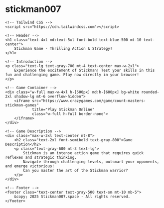 
# stickman007

<!DOCTYPE html>
<html lang="en">
<head>
    <meta charset="UTF-8">
    <meta name="viewport" content="width=device-width, initial-scale=1.0">
    <meta name="description" content="Play Stickman online for free! Enjoy the thrilling action and strategy in this exciting stickman game.">
    <meta name="robots" content="index, follow">
    <link rel="canonical" href="https://stickman007.space">
    <title>Stickman Game - Play Online for Free | Stickman007.space</title>

    <!-- Tailwind CSS -->
    <script src="https://cdn.tailwindcss.com"></script>
</head>
<body class="bg-gray-100 text-gray-900 flex flex-col items-center px-4 md:px-10">

    <!-- Header -->
    <h1 class="text-4xl md:text-5xl font-bold text-blue-500 mt-10 text-center">
        Stickman Game - Thrilling Action & Strategy!
    </h1>

    <!-- Introduction -->
    <p class="text-lg text-gray-700 mt-4 text-center max-w-2xl">
        Experience the excitement of Stickman! Test your skills in this fun and challenging game. Play now directly in your browser!
    </p>

    <!-- Game Container -->
    <div class="w-full max-w-4xl h-[500px] md:h-[600px] bg-white rounded-2xl shadow-lg mt-6 overflow-hidden">
        <iframe src="https://www.crazygames.com/game/count-masters-stickman-games" 
                title="Play Stickman Online"
                class="w-full h-full border-none">
        </iframe>
    </div>

    <!-- Game Description -->
    <div class="max-w-3xl text-center mt-8">
        <h2 class="text-2xl font-semibold text-gray-800">Game Description</h2>
        <p class="text-gray-600 mt-3 text-lg">
            Stickman is an intense action game that requires quick reflexes and strategic thinking.
            Navigate through challenging levels, outsmart your opponents, and emerge victorious!
            Can you master the art of the Stickman warrior?
        </p>
    </div>

    <!-- Footer -->
    <footer class="text-center text-gray-500 text-sm mt-10 mb-5">
        &copy; 2025 Stickman007.space - All rights reserved.
    </footer>

</body>
</html>


